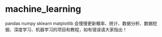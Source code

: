 # machine_learning
pandas numpy  sklearn matplotlib 
会慢慢更新概率、统计、数据分析、数据挖掘、深度学习、机器学习的项目和教程，如有错误请大家指出！
